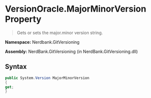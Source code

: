# VersionOracle.MajorMinorVersion Property
> Gets or sets the major.minor version string.

**Namespace:** Nerdbank.GitVersioning

**Assembly:** NerdBank.GitVersioning (in NerdBank.GitVersioning.dll)
## Syntax
~~~~csharp
public System.Version MajorMinorVersion
{
get;
}
~~~~
